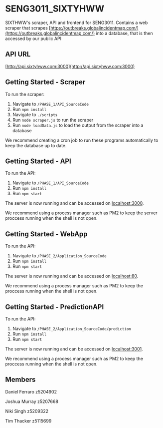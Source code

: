 # SENG3011_SIXTYHWW

SIXTHWW's scraper, API and frontend for SENG3011.
Contains a web scraper that scrapes [https://outbreaks.globalincidentmap.com/](https://outbreaks.globalincidentmap.com/) into a database, that is then accessed by our public API

## API URL
[http://api.sixtyhww.com:3000](http://api.sixtyhww.com:3000)

## Getting Started - Scraper
To run the scraper:
 1. Navigate to `/PHASE_1/API_SourceCode`
 2. Run `npm install`
 3. Navigate to `./scripts`
 4. Run `node scraper.js` to run the scraper
 5. Run `node loadData.js` to load the output from the scraper into a database

We recommend creating a cron job to run these programs automatically to keep the database up to date.

## Getting Started - API
To run the API:

 1. Navigate to `/PHASE_1/API_SourceCode`
 2. Run `npm install`
 3. Run `npm start`

The server is now running and can be accessed on [localhost:3000](http://localhost:3000).

We recommend using a process manager such as PM2 to keep the server proccess running when the shell is not open.

## Getting Started - WebApp
To run the API:

 1. Navigate to `/PHASE_2/Application_SourceCode`
 2. Run `npm install`
 3. Run `npm start`

The server is now running and can be accessed on [localhost:80](http://localhost:80).

We recommend using a process manager such as PM2 to keep the proccess running when the shell is not open.

## Getting Started - PredictionAPI
To run the API:

 1. Navigate to `/PHASE_2/Application_SourceCode/prediction`
 2. Run `npm install`
 3. Run `npm start`

The server is now running and can be accessed on [localhost:3001](http://localhost:3001).

We recommend using a process manager such as PM2 to keep the proccess running when the shell is not open.

## Members
Daniel Ferraro z5204902

Joshua Murray z5207668

Niki Singh z5209322

Tim Thacker z5115699
